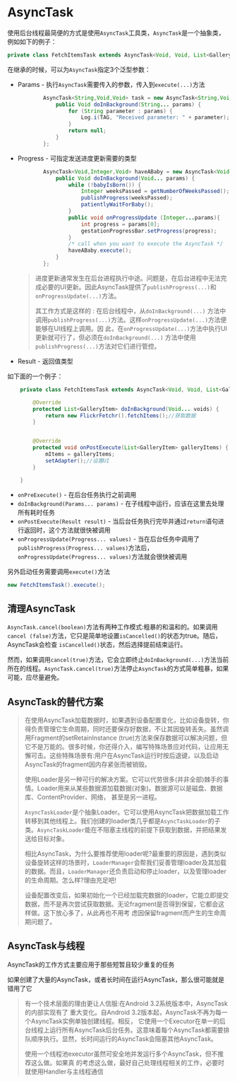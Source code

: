 # AsyncTask

使用后台线程最简便的方式是使用`AsyncTask`工具类，`AsyncTask`是一个抽象类，例如如下的例子：

```java
private class FetchItemsTask extends AsyncTask<Void, Void, List<GalleryItem>>
```

在继承的时候，可以为`AsyncTask`指定3个泛型参数：

+ Params - 执行`AsyncTask`需要传入的参数，传入到`execute(...)`方法

  ```java
          AsyncTask<String,Void,Void> task = new AsyncTask<String,Void,Void>() {
              public Void doInBackground(String... params) {
                  for (String parameter : params) {
                      Log.i(TAG, "Received parameter: " + parameter);
                  }
                  return null;
              }
          };
  ```

+ Progress - 可指定发送进度更新需要的类型

  ```java
          AsyncTask<Void,Integer,Void> haveABaby = new AsyncTask<Void,Integer,Void>() {
              public Void doInBackground(Void... params) {
                  while (!babyIsBorn()) {
                      Integer weeksPassed = getNumberOfWeeksPassed();
                      publishProgress(weeksPassed);
                      patientlyWaitForBaby();
                  }
                  public void onProgressUpdate (Integer...params){
                      int progress = params[0];
                      gestationProgressBar.setProgress(progress);
                  }
                  /* call when you want to execute the AsyncTask */
                  haveABaby.execute();
              }
          };
  ```

  > 进度更新通常发生在后台进程执行中途。问题是，在后台进程中无法完成必要的UI更新。因此AsyncTask提供了`publishProgress(...)`和`onProgressUpdate(...)`方法。
  >
  > 其工作方式是这样的 : 在后台线程中，从`doInBackground(...)` 方法中调用`publishProgress(...)`方法。这样`onProgressUpdate(...)`方法便能够在UI线程上调用。因 此，在`onProgressUpdate(...)`方法中执行UI更新就可行了，但必须在`doInBackground(...)` 方法中使用`publishProgress(...)`方法对它们进行管控。

+ Result - 返回值类型



如下面的一个例子：

```java
    private class FetchItemsTask extends AsyncTask<Void, Void, List<GalleryItem>> {

        @Override
        protected List<GalleryItem> doInBackground(Void... voids) {
            return new FlickrFetchr().fetchItems();//获取数据
        }


        @Override
        protected void onPostExecute(List<GalleryItem> galleryItems) {
            mItems = galleryItems;
            setAdapter();//设置UI
        }

    }
```

+ `onPreExecute()` - 在后台任务执行之前调用
+ `doInBackground(Params... params)` - 在子线程中运行，应该在这里去处理所有耗时任务
+ `onPostExecute(Result result)` - 当后台任务执行完毕并通过`return`语句进行返回时，这个方法就很快被调用
+ `onProgressUpdate(Progress... values)` - 当在后台任务中调用了`publishProgress(Progress... values)`方法后，`onProgressUpdate(Progress... values)`方法就会很快被调用



另外启动任务需要调用`execute()`方法

```java
new FetchItemsTask().execute();
```



## 清理AsyncTask

`AsyncTask.cancel(boolean)`方法有两种工作模式:粗暴的和温和的。如果调用`cancel (false)`方法，它只是简单地设置`isCancelled()`的状态为true。随后，AsyncTask会检查 `isCancelled()`状态，然后选择提前结束运行。

然而，如果调用`cancel(true)`方法，它会立即终止`doInBackground(...)`方法当前所在的线程。`AsyncTask.cancel(true)`方法停止`AsyncTask`的方式简单粗暴，如果可能，应尽量避免。



## AsyncTask的替代方案

> 在使用AsyncTask加载数据时，如果遇到设备配置变化，比如设备旋转，你得负责管理它生命周期，同时还要保存好数据，不让其因旋转丢失。虽然调用Fragment的setRetainInstance (true)方法来保存数据可以解决问题，但它不是万能的。很多时候，你还得介入，编写特殊场景应对代码，让应用无懈可击。这些特殊场景有:用户在AsyncTask运行时按后退键，以及启动 AsyncTask的fragment因内存紧张而被销毁。
>
> 使用Loader是另一种可行的解决方案。它可以代劳很多(并非全部)棘手的事情。Loader用来从某些数据源加载数据(对象)。数据源可以是磁盘、数据库、ContentProvider、网络， 甚至是另一进程。
>
> `AsyncTaskLoader`是个抽象Loader。它可以使用AsyncTask把数据加载工作转移到其他线程上。我们创建的loader类几乎都是`AsyncTaskLoader`的子类。`AsyncTaskLoader`能在不阻塞主线程的前提下获取到数据，并把结果发送给目标对象。
>
> 相比AsyncTask，为什么要推荐使用loader呢?最重要的原因是，遇到类似设备旋转这样的场景时，`LoaderManager`会帮我们妥善管理loader及其加载的数据。而且，`LoaderManager`还负责启动和停止loader，以及管理loader的生命周期。怎么样?理由充足吧!
>
> 设备配置改变后，如果初始化一个已经加载完数据的loader，它能立即提交数据，而不是再次尝试获取数据。无论fragment是否得到保留，它都会这样做。这下放心多了，从此再也不用考 虑因保留fragment而产生的生命周期问题了。



## AsyncTask与线程

AsyncTask的工作方式主要应用于那些短暂且较少重复的任务

如果创建了大量的AsyncTask，或者长时间在运行AsyncTask，那么很可能就是错用了它

> 有一个技术层面的理由更让人信服:在Android 3.2系统版本中，AsyncTask的内部实现有了 重大变化。自Android 3.2版本起，AsyncTask不再为每一个AsyncTask实例单独创建线程。相反， 它使用一个Executor在单一的后台线程上运行所有AsyncTask后台任务。这意味着每个AsyncTask都需要排队顺序执行。显然，长时间运行的AsyncTask会阻塞其他AsyncTask。
>
> 使用一个线程池executor虽然可安全地并发运行多个AsyncTask，但不推荐这么做。如果真 的考虑这么做，最好自己处理线程相关的工作，必要时就使用Handler与主线程通信